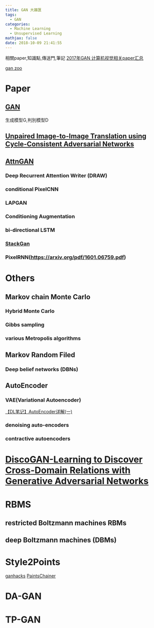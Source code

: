 ```yaml
---
title: GAN 大雜匯
tags:
  - GAN
categories:
  - Machine Learning
  - Unsupervised Learning
mathjax: false
date: 2018-10-09 21:41:55
---
```


相關paper,知識點,傳送門,筆記
[2017年GAN 计算机视觉相关paper汇总](https://zhuanlan.zhihu.com/p/29882709)
<!--more-->


[gan zoo](https://github.com/hindupuravinash/the-gan-zoo)


# Paper

## [GAN](https://arxiv.org/pdf/1406.2661.pdf)
生成模型G,判別模型D

## [Unpaired Image-to-Image Translation using Cycle-Consistent Adversarial Networks](https://arxiv.org/pdf/1703.10593.pdf)

## [AttnGAN](https://arxiv.org/pdf/1711.10485.pdf)
### Deep Recurrent Attention Writer (DRAW)
### conditional PixelCNN
### LAPGAN
### Conditioning Augmentation
### bi-directional LSTM
### [StackGan](https://arxiv.org/pdf/1612.03242.pdf)
### PixelRNN(https://arxiv.org/pdf/1601.06759.pdf)


# Others

## Markov chain Monte Carlo
### Hybrid Monte Carlo
### Gibbs sampling
### various Metropolis algorithms


## Markov Random Filed
### Deep belief networks (DBNs)

## AutoEncoder
### VAE(Variational Autoencoder)
[【DL笔记】AutoEncoder详解(一)](https://blog.csdn.net/roguesir/article/details/77469665)
### denoising auto-encoders
### contractive autoencoders


# [DiscoGAN-Learning to Discover Cross-Domain Relations with Generative Adversarial Networks](https://arxiv.org/pdf/1703.05192.pdf)



# RBMS

## restricted Boltzmann machines  RBMs
## deep Boltzmann machines (DBMs)

# Style2Points
[ganhacks](https://github.com/soumith/ganhacks)
[PaintsChainer](https://github.com/pfnet/PaintsChainer)



# DA-GAN
# TP-GAN


